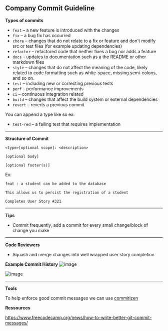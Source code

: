 **Company Commit Guideline**
-

**Types of commits**

-   `feat`  – a new feature is introduced with the changes
-   `fix`  – a bug fix has occurred
-   `chore`  – changes that do not relate to a fix or feature and don't modify src or test files (for example updating dependencies)
-   `refactor`  – refactored code that neither fixes a bug nor adds a feature
-   `docs`  – updates to documentation such as a the README or other markdown files
-   `style`  – changes that do not affect the meaning of the code, likely related to code formatting such as white-space, missing semi-colons, and so on.
-   `test`  – including new or correcting previous tests
-   `perf`  – performance improvements
-   `ci`  – continuous integration related
-   `build`  – changes that affect the build system or external dependencies
-   `revert`  – reverts a previous commit

You can append a type like so ex:
-   `test-red`  –  a failing test that requires implementation

****

**Structure of Commit**
```
<type>[optional scope]: <description>

[optional body]

[optional footer(s)]
```
Ex:
```
feat : a student can be added to the database

This allows us to persist the registration of a student

Completes User Story #321
```
****
**Tips**

- Commit frequently, add a commit for every small change/block of change you make
****
**Code Reviewers**
- Squash and merge changes into well wrapped user story completion
  
**Example Commit History**
![image](https://github.com/user-attachments/assets/d6034ca5-0fa1-489b-a2c0-0298875388e3)

![image](https://github.com/user-attachments/assets/4b983448-4a46-4d87-816c-20daec8a1f8e)


****
**Tools**

To help enforce good commit messages we can use [commitizen](https://commitizen-tools.github.io/commitizen/)

**Ressources**

https://www.freecodecamp.org/news/how-to-write-better-git-commit-messages/

